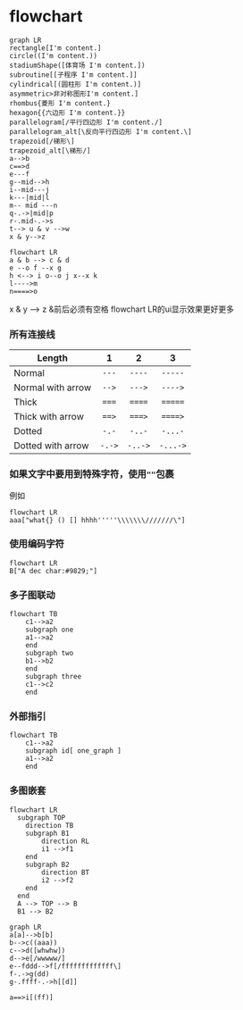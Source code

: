 # flowchart

```mermaid
graph LR
rectangle[I'm content.]
circle((I'm content.))
stadiumShape([体育场 I'm content.])
subroutine[[子程序 I'm content.]]
cylindrical[(圆柱形 I'm content.)]
asymmetric>非对称图形I'm content.]
rhombus{菱形 I'm content.}
hexagon{{六边形 I'm content.}}
parallelogram[/平行四边形 I'm content./]
parallelogram_alt[\反向平行四边形 I'm content.\]
trapezoid[/梯形\]
trapezoid_alt[\梯形/]
a-->b
c==>d
e---f
g--mid-->h
i--mid---j
k---|mid|l
m-- mid ---n
q-.->|mid|p
r-.mid-.->s
t--> u & v -->w
x & y-->z
```

```mermaid
flowchart LR
a & b --> c & d
e --o f --x g
h <--> i o--o j x--x k
l---->m
n====>o

```

x & y --> z
&前后必须有空格
flowchart LR的ui显示效果更好更多

### 所有连接线

| Length            |    1   |    2    |     3    |
|-------------------|:------:|:-------:|:--------:|
| Normal            |  `---` |  `----` |  `-----` |
| Normal with arrow |  `-->` |  `--->` |  `---->` |
| Thick             |  `===` |  `====` |  `=====` |
| Thick with arrow  |  `==>` |  `===>` |  `====>` |
| Dotted            | `-.-`  | `-..-`  | `-...-`  |
| Dotted with arrow | `-.->` | `-..->` | `-...->` |

### 如果文字中要用到特殊字符，使用`""`包裹
例如
```mermaid
flowchart LR
aaa["what{} () [] hhhh'''''\\\\\\\///////\"]
```

### 使用编码字符
```mermaid
flowchart LR
B["A dec char:#9829;"]
```

### 多子图联动
```mermaid
flowchart TB
    c1-->a2
    subgraph one
    a1-->a2
    end
    subgraph two
    b1-->b2
    end
    subgraph three
    c1-->c2
    end
```

### 外部指引
```mermaid
flowchart TB
    c1-->a2
    subgraph id[ one_graph ]
    a1-->a2
    end
```

### 多图嵌套
```mermaid
flowchart LR
  subgraph TOP
    direction TB
    subgraph B1
        direction RL
        i1 -->f1
    end
    subgraph B2
        direction BT
        i2 -->f2
    end
  end
  A --> TOP --> B
  B1 --> B2

```


```mermaid
graph LR
a[a]-->b[b]
b-->c((aaa))
c-->d([whwhw])
d-->e[/wwwww/]
e--fddd-->f[/fffffffffffff\]
f-.->g(dd)
g-.ffff-.->h[[d]]

a==>i[(ff)]
```
